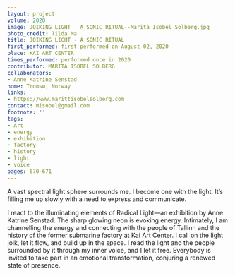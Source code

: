 ```yaml
---
layout: project
volume: 2020
image: JOIKING_LIGHT___A_SONIC_RITUAL--Marita_Isobel_Solberg.jpg
photo_credit: Tilda Ma
title: JOIKING LIGHT - A SONIC RITUAL
first_performed: first performed on August 02, 2020
place: KAI ART CENTER
times_performed: performed once in 2020
contributor: MARITA ISOBEL SOLBERG
collaborators:
- Anne Katrine Senstad
home: Tromsø, Norway
links:
- https://www.marittisobelsolberg.com
contact: misobel@gmail.com
footnote: ''
tags:
- Art
- energy
- exhibition
- factory
- history
- light
- voice
pages: 670-671
---
```

A vast spectral light sphere surrounds me. I become one with the light. It’s filling me up slowly with a need to express and communicate.

I react to the illuminating elements of Radical Light—an exhibition by Anne Katrine Senstad. The sharp glowing neon is evoking energy. Intimately, I am channelling the energy and connecting with the people of Tallinn and the history of the former submarine factory at Kai Art Center. I call on the light joik, let it flow, and build up in the space. I read the light and the people surrounded by it through my inner voice, and I let it free. Everybody is invited to take part in an emotional transformation, conjuring a renewed state of presence.